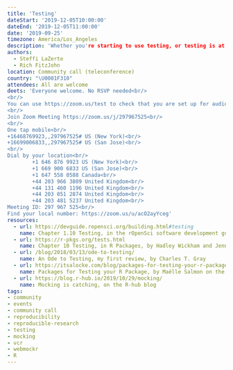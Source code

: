 ```yaml
---
title: 'Testing'
dateStart: '2019-12-05T10:00:00'
dateEnd: '2019-12-05T11:00:00'
date: '2019-09-25'
timezone: America/Los_Angeles
description: 'Whether you're starting to use testing, or testing is at the core of your development process. More details to come.'
authors:
  - Steffi LaZerte
  - Rich FitzJohn
location: Community call (teleconference)
country: "\U0001F310"
attendees: All are welcome
deets: 'Everyone welcome. No RSVP needed<br/>
<br/>
You can use https://zoom.us/test to check that you are set up for audio and video<br/>
<br/>
Join Zoom Meeting https://zoom.us/j/297967525<br/>
<br/>
One tap mobile<br/>
+16468769923,,297967525# US (New York)<br/>
+16699006833,,297967525# US (San Jose)<br/>
<br/>
Dial by your location<br/>
        +1 646 876 9923 US (New York)<br/>
        +1 669 900 6833 US (San Jose)<br/>
        +1 647 558 0588 Canada<br/>
        +44 203 966 3809 United Kingdom<br/>
        +44 131 460 1196 United Kingdom<br/>
        +44 203 051 2874 United Kingdom<br/>
        +44 203 481 5237 United Kingdom<br/>
Meeting ID: 297 967 525<br/>
Find your local number: https://zoom.us/u/acO2ayYceg'
resources:  
  - url: https://devguide.ropensci.org/building.html#testing
    name: Chapter 1.10 Testing, in the rOpenSci software development guide  
  - url: https://r-pkgs.org/tests.html
    name: Chapter 10 Testing, in R Packages, by Hadley Wickham and Jenny Bryan  
  - url: /blog/2018/03/13/ode-to-testing/
    name: An Ode to Testing, my first review, by Charles T. Gray
  - url: https://itsalocke.com/blog/packages-for-testing-your-r-package/
    name: Packages for Testing your R Package, by Maëlle Salmon on the Locke Data blog
  - url: https://blog.r-hub.io/2019/10/29/mocking/
    name: Mocking is catching, on the R-hub blog    
tags:
- community
- events
- community call
- reproducibility
- reproducible-research
- testing
- mocking
- vcr
- webmockr
- R
---
```

